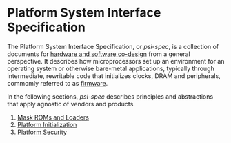 # Platform System Interface Specification

The Platform System Interface Specification, or _psi-spec_, is
a collection of documents for [hardware and software co-design](
#) from a general perspective. It describes how microprocessors
set up an environment for an operating system or otherwise
bare-metal applications, typically through intermediate,
rewritable code that initializes clocks, DRAM and peripherals,
commomly referred to as [firmware](#).

In the following sections, _psi-spec_ describes principles and
abstractions that apply agnostic of vendors and products.

1. [Mask ROMs and Loaders](mask-roms-loaders.md)
2. [Platform Initialization](platform-initialization.md)
3. [Platform Security](platform-security.md)
